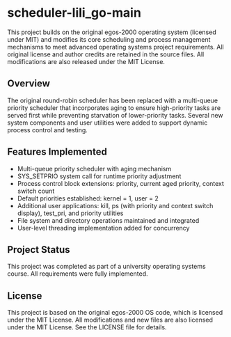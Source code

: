# scheduler-lili_go-main
This project builds on the original egos-2000 operating system (licensed under MIT) and modifies its core scheduling and process management mechanisms to meet advanced operating systems project requirements. All original license and author credits are retained in the source files. All modifications are also released under the MIT License.


## Overview
The original round-robin scheduler has been replaced with a multi-queue priority scheduler that incorporates aging to ensure high-priority tasks are served first while preventing starvation of lower-priority tasks. Several new system components and user utilities were added to support dynamic process control and testing.

## Features Implemented
- Multi-queue priority scheduler with aging mechanism
- SYS_SETPRIO system call for runtime priority adjustment
- Process control block extensions: priority, current aged priority, context switch count
- Default priorities established: kernel = 1, user = 2
- Additional user applications: kill, ps (with priority and context switch display), test_pri, and priority utilities
- File system and directory operations maintained and integrated
- User-level threading implementation added for concurrency

## Project Status
This project was completed as part of a university operating systems course.
All requirements were fully implemented. 

## License
This project is based on the original egos-2000 OS code, which is licensed under the MIT License.
All modifications and new files are also licensed under the MIT License.
See the LICENSE file for details.
